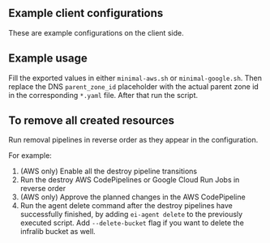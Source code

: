 ## Example client configurations

These are example configurations on the client side.

## Example usage 

Fill the exported values in either `minimal-aws.sh` or `minimal-google.sh`. Then replace the DNS `parent_zone_id` placeholder with the actual parent zone id in the corresponding `*.yaml` file. After that run the script.

## To remove all created resources
Run removal pipelines in reverse order as they appear in the configuration.

For example:
1) (AWS only) Enable all the destroy pipeline transitions
2) Run the destroy AWS CodePipelines or Google Cloud Run Jobs in reverse order
3) (AWS only) Approve the planned changes in the AWS CodePipeline
4) Run the agent delete command after the destroy pipelines have successfully finished, by adding `ei-agent delete` to the previously executed script. Add `--delete-bucket` flag if you want to delete the infralib bucket as well.
